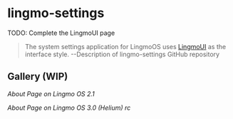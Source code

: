 # lingmo-settings
TODO: Complete the LingmoUI page

> The system settings application for LingmoOS uses [LingmoUI](lingmoui) as the interface style. --Description of lingmo-settings GitHub repository
## Gallery (WIP)
*About Page on Lingmo OS 2.1*

*About Page on Lingmo OS 3.0 (Helium) rc*
